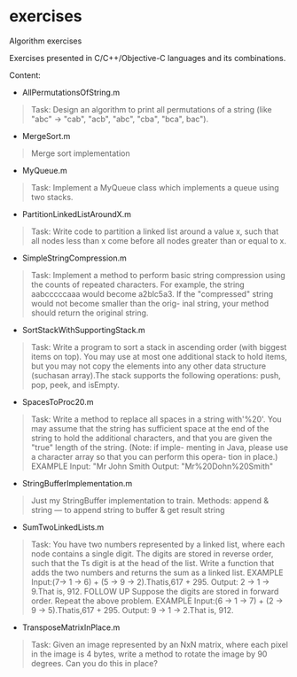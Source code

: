 # exercises
Algorithm exercises

Exercises presented in C/C++/Objective-C languages and its combinations.

Content:


- AllPermutationsOfString.m

>Task: Design an algorithm to print all permutations of a string (like "abc" -> "cab", "acb", "abc", "cba", "bca", bac").


- MergeSort.m

>Merge sort implementation



- MyQueue.m

>Task: Implement a MyQueue class which implements a queue using two stacks.



- PartitionLinkedListAroundX.m

>Task: Write code to partition a linked list around a value x, such that all nodes less than x come before all nodes greater than or equal to x.



- SimpleStringCompression.m

>Task: Implement a method to perform basic string compression using the counts of repeated characters. For example, the string aabcccccaaa would become a2blc5a3. If the "compressed" string would not become smaller than the orig- inal string, your method should return the original string.



- SortStackWithSupportingStack.m

>Task: Write a program to sort a stack in ascending order (with biggest items on top). You may use at most one additional stack to hold items, but you may not copy the elements into any other data structure (suchasan array).The stack supports the following operations: push, pop, peek, and isEmpty.



- SpacesToProc20.m

>Task: Write a method to replace all spaces in a string with'%20'. You may assume that the string has sufficient space at the end of the string to hold the additional characters, and that you are given the "true" length of the string. (Note: if imple- menting in Java, please use a character array so that you can perform this opera- tion in place.)
EXAMPLE
Input: "Mr John Smith Output: "Mr%20Dohn%20Smith"



- StringBufferImplementation.m

>Just my StringBuffer implementation to train. Methods: append & string — to append string to buffer & get result string


- SumTwoLinkedLists.m

>Task: You have two numbers represented by a linked list, where each node contains a single digit. The digits are stored in reverse order, such that the Ts digit is at the head of the list. Write a function that adds the two numbers and returns the sum as a linked list.
EXAMPLE
Input:(7-> 1 -> 6) + (5 -> 9 -> 2).Thatis,617 + 295.
Output: 2 -> 1 -> 9.That is, 912.
FOLLOW UP
Suppose the digits are stored in forward order. Repeat the above problem. EXAMPLE
Input:(6 -> 1 -> 7) + (2 -> 9 -> 5).Thatis,617 + 295.
Output: 9 -> 1 -> 2.That is, 912.



- TransposeMatrixInPlace.m

>Task: Given an image represented by an NxN matrix, where each pixel in the image is 4 bytes, write a method to rotate the image by 90 degrees. Can you do this in place?

